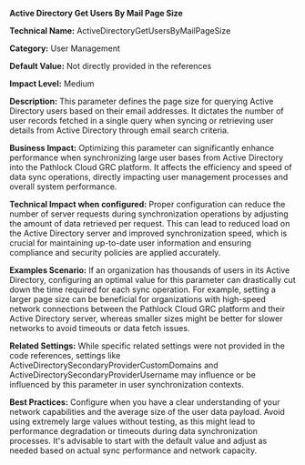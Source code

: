 **Active Directory Get Users By Mail Page Size**

**Technical Name:** ActiveDirectoryGetUsersByMailPageSize

**Category:** User Management

**Default Value:** Not directly provided in the references

**Impact Level:** Medium

**Description:** This parameter defines the page size for querying Active Directory users based on their email addresses. It dictates the number of user records fetched in a single query when syncing or retrieving user details from Active Directory through email search criteria.

**Business Impact:** Optimizing this parameter can significantly enhance performance when synchronizing large user bases from Active Directory into the Pathlock Cloud GRC platform. It affects the efficiency and speed of data sync operations, directly impacting user management processes and overall system performance.

**Technical Impact when configured:** Proper configuration can reduce the number of server requests during synchronization operations by adjusting the amount of data retrieved per request. This can lead to reduced load on the Active Directory server and improved synchronization speed, which is crucial for maintaining up-to-date user information and ensuring compliance and security policies are applied accurately.

**Examples Scenario:** If an organization has thousands of users in its Active Directory, configuring an optimal value for this parameter can drastically cut down the time required for each sync operation. For example, setting a larger page size can be beneficial for organizations with high-speed network connections between the Pathlock Cloud GRC platform and their Active Directory server, whereas smaller sizes might be better for slower networks to avoid timeouts or data fetch issues.

**Related Settings:** While specific related settings were not provided in the code references, settings like ActiveDirectorySecondaryProviderCustomDomains and ActiveDirectorySecondaryProviderUsername may influence or be influenced by this parameter in user synchronization contexts.

**Best Practices:** Configure when you have a clear understanding of your network capabilities and the average size of the user data payload. Avoid using extremely large values without testing, as this might lead to performance degradation or timeouts during data synchronization processes. It's advisable to start with the default value and adjust as needed based on actual sync performance and network capacity.